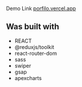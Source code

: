 Demo Link [porfilo.vercel.app](https://porfilo.vercel.app)

## **Was built with**
  * REACT
  * @reduxjs/toolkit
  * react-router-dom
  * sass
  * swiper
  * gsap
  * apexcharts
